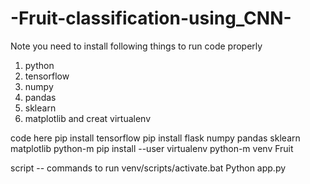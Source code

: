 # -Fruit-classification-using_CNN-

Note you need to install following things to run code properly 
1) python 
2) tensorflow
3) numpy
4) pandas
5) sklearn
6) matplotlib
and  creat virtualenv

code here
pip install tensorflow
pip install flask numpy pandas sklearn matplotlib
python-m pip install --user virtualenv
python-m venv Fruit

script -- commands  to run 
venv/scripts/activate.bat
Python app.py


